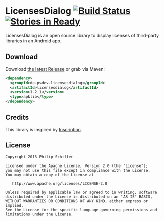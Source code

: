 LicensesDialog  [![Build Status](http://ci.psdev.de/job/PSDevLicensesDialog/badge/icon)](http://ci.psdev.de/job/PSDevLicensesDialog/) [![Stories in Ready](https://badge.waffle.io/psdev/LicensesDialog.png)](http://waffle.io/psdev/LicensesDialog)  
==============

LicensesDialog is an open source library to display licenses of third-party libraries in an Android app.


Download
--------

Download [the latest Release][1] or grab via Maven:

```xml
<dependency>
  <groupId>de.psdev.licensesdialog</groupId>
  <artifactId>licensesdialog</artifactId>
  <version>1.2.1</version>
  <type>apklib</type>
</dependency>
```


Credits
-------

This library is inspired by [Inscription][2].


License
-------

    Copyright 2013 Philip Schiffer

    Licensed under the Apache License, Version 2.0 (the "License");
    you may not use this file except in compliance with the License.
    You may obtain a copy of the License at

       http://www.apache.org/licenses/LICENSE-2.0

    Unless required by applicable law or agreed to in writing, software
    distributed under the License is distributed on an "AS IS" BASIS,
    WITHOUT WARRANTIES OR CONDITIONS OF ANY KIND, either express or implied.
    See the License for the specific language governing permissions and
    limitations under the License.

[1]: https://github.com/PSDev/LicensesDialog/releases
[2]: https://github.com/MartinvanZ/Inscription
